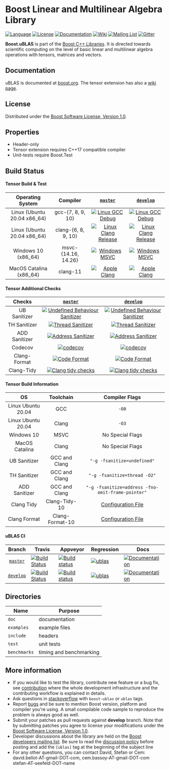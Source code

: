 Boost Linear and Multilinear Algebra Library 
=====

[![Language](https://img.shields.io/badge/C%2B%2B-11-blue.svg)](https://en.wikipedia.org/wiki/C%2B%2B#Standardization)
[![License](https://img.shields.io/badge/license-BSL-blue.svg)](https://opensource.org/licenses/BSL-1.0)
[![Documentation](https://img.shields.io/badge/ublas-documentation-blue.svg)](https://www.boost.org/doc/libs/1_69_0/libs/numeric/ublas/doc/index.html)
[![Wiki](https://img.shields.io/badge/ublas-wiki-blue.svg)](https://github.com/boostorg/ublas/wiki)
[![Mailing List](https://img.shields.io/badge/ublas-mailing%20list-4eb899.svg)](https://lists.boost.org/mailman/listinfo.cgi/ublas)
[![Gitter](https://img.shields.io/badge/ublas-chat%20on%20gitter-4eb899.svg)](https://gitter.im/boostorg/ublas)

**Boost.uBLAS** is part of the [Boost C++ Libraries](http://github.com/boostorg). It is directed towards scientific computing on the level of basic linear and multilinear algebra operations with tensors, matrices and vectors. 


## Documentation 
uBLAS is documented at [boost.org](https://www.boost.org/doc/libs/1_69_0/libs/numeric/ublas/doc/index.html).
The tensor extension has also a [wiki page](https://github.com/BoostGSoC18/tensor/wiki).

## License
Distributed under the [Boost Software License, Version 1.0](http://www.boost.org/LICENSE_1_0.txt).

## Properties
* Header-only
* Tensor extension requires C++17 compatible compiler
* Unit-tests require Boost.Test

## Build Status


#### Tensor Build & Test

|      Operating System       |      Compiler       |  [`master`](https://github.com/boostorg/ublas/tree/master)   | [`develop`](https://github.com/boostorg/ublas/tree/develop)  |
| :-------------------------: | :-----------------: | :----------------------------------------------------------: | :----------------------------------------------------------: |
| Linux (Ubuntu 20.04 x86_64) |  gcc-{7, 8, 9, 10}  | [![Linux GCC Debug](https://github.com/boostorg/ublas/workflows/Linux%20GCC%20Debug/badge.svg?branch=master)](https://github.com/boostorg/ublas/actions?query=workflow%3A%22Linux+GCC%22+branch%3Amaster) | [![Linux GCC Debug](https://github.com/boostorg/ublas/workflows/Linux%20GCC%20Debug/badge.svg?branch=develop)](https://github.com/boostorg/ublas/actions?query=workflow%3A%22Linux+GCC%22+branch%3Adevelop) |
| Linux (Ubuntu 20.04 x86_64) | clang-{6, 8, 9, 10} | [![Linux Clang Release](https://github.com/boostorg/ublas/workflows/Linux%20Clang%20Release/badge.svg?branch=master)](https://github.com/boostorg/ublas/actions?query=workflow%3A%22Linux+Clang%22+branch%3Amaster) | [![Linux Clang Release](https://github.com/boostorg/ublas/workflows/Linux%20Clang%20Release/badge.svg?branch=develop)](https://github.com/boostorg/ublas/actions?query=workflow%3A%22Linux+Clang%22+branch%3Adevelop) |
|     Windows 10 (x86_64)     | msvc-{14.16, 14.26} | [![Windows MSVC](https://github.com/boostorg/ublas/workflows/Windows%20MSVC/badge.svg?branch=master)](https://github.com/boostorg/ublas/actions?query=workflow%3A%22Windows+MSVC%22+branch%3Amaster) | [![Windows MSVC](https://github.com/boostorg/ublas/workflows/Windows%20MSVC/badge.svg?branch=develop)](https://github.com/boostorg/ublas/actions?query=workflow%3A%22Windows+MSVC%22+branch%3Adevelop) |
|   MacOS Catalina (x86_64)   |      clang-11       | [![Apple Clang](https://github.com/boostorg/ublas/workflows/Apple%20Clang/badge.svg?branch=master)](https://github.com/boostorg/ublas/actions?query=workflow%3A%22Apple+Clang%22+branch%3Amaster) | [![Apple Clang](https://github.com/boostorg/ublas/workflows/Apple%20Clang/badge.svg?branch=develop)](https://github.com/boostorg/ublas/actions?query=workflow%3A%22Apple+Clang%22+branch%3Adevelop) |

#### Tensor Additional Checks

|    Checks     |  [`master`](https://github.com/boostorg/ublas/tree/master)   | [`develop`](https://github.com/boostorg/ublas/tree/develop)  |
| :-----------: | :----------------------------------------------------------: | :----------------------------------------------------------: |
| UB Sanitizer  | [![Undefined Behaviour Sanitizer](https://github.com/boostorg/ublas/workflows/Undefined%20Behaviour%20Sanitizer/badge.svg?branch=master)](https://github.com/boostorg/ublas/actions?query=workflow%3A%22Undefined+Behaviour+Sanitizer%22+branch%3Amaster) | [![Undefined Behaviour Sanitizer](https://github.com/boostorg/ublas/workflows/Undefined%20Behaviour%20Sanitizer/badge.svg?branch=develop)](https://github.com/boostorg/ublas/actions?query=workflow%3A%22Undefined+Behaviour+Sanitizer%22+branch%3Adevelop) |
| TH Sanitizer  | [![Thread Sanitizer](https://github.com/boostorg/ublas/workflows/Thread%20Sanitizer/badge.svg?branch=master)](https://github.com/boostorg/ublas/actions?query=workflow%3A%22Thread+Sanitizer%22+branch%3Amaster) | [![Thread Sanitizer](https://github.com/boostorg/ublas/workflows/Thread%20Sanitizer/badge.svg?branch=develop)](https://github.com/boostorg/ublas/actions?query=workflow%3A%22Thread+Sanitizer%22+branch%3Adevelop) |
| ADD Sanitizer | [![Address Sanitizer](https://github.com/boostorg/ublas/workflows/Address%20Sanitizer/badge.svg?branch=master)](https://github.com/boostorg/ublas/actions?query=workflow%3A%22Address+Sanitizer%22+branch%3Amaster) | [![Address Sanitizer](https://github.com/boostorg/ublas/workflows/Address%20Sanitizer/badge.svg?branch=develop)](https://github.com/boostorg/ublas/actions?query=workflow%3A%22Address+Sanitizer%22+branch%3Adevelop) |
|    Codecov    | [![codecov](https://codecov.io/gh/boostorg/ublas/branch/master/graph/badge.svg)](https://codecov.io/gh/boostorg/ublas/branch/master) | [![codecov](https://codecov.io/gh/boostorg/ublas/branch/develop/graph/badge.svg)](https://codecov.io/gh/boostorg/ublas/branch/develop) |
| Clang-Format  | [![Code Format](https://github.com/boostorg/ublas/workflows/Code%20Format/badge.svg?branch=master)](https://github.com/boostorg/ublas/actions?query=workflow%3A%22Code+Format%22+branch%3Amaster) | [![Code Format](https://github.com/boostorg/ublas/workflows/Code%20Format/badge.svg?branch=develop)](https://github.com/boostorg/ublas/actions?query=workflow%3A%22Code+Format%22+branch%3Adevelop) |
|  Clang-Tidy   | [![Clang tidy checks](https://github.com/boostorg/ublas/workflows/Clang%20tidy%20checks/badge.svg?branch=master)](https://github.com/boostorg/ublas/actions?query=workflow%3A%22Clang+tidy+checks%22+branch%3Amaster) | [![Clang tidy checks](https://github.com/boostorg/ublas/workflows/Clang%20tidy%20checks/badge.svg?branch=develop)](https://github.com/boostorg/ublas/actions?query=workflow%3A%22Clang+tidy+checks%22+branch%3Adevelop) |

#### Tensor Build Information

|         OS         |    Toolchain    |                  Compiler Flags                   |
| :----------------: | :-------------: | :-----------------------------------------------: |
| Linux Ubuntu 20.04 |       GCC       |                       `-O0`                       |
| Linux Ubuntu 20.04 |      Clang      |                       `-O3`                       |
|     Windows 10     |      MSVC       |                 No Special Flags                  |
|   MacOS Catalina   |      Clang      |                 No Special Flags                  |
|    UB Sanitizer    |  GCC and Clang  |            `"-g -fsanitize=undefined"`            |
|    TH Sanitizer    |  GCC and Clang  |           `"-g -fsanitize=thread -O2"`            |
|   ADD Sanitizer    |  GCC and Clang  | `"-g -fsanitize=address -fno-omit-frame-pointer"` |
|     Clang Tidy     |  Clang-Tidy-10  |         [Configuration File](.clang-tidy)         |
|    Clang Format    | Clang-Format-10 |        [Configuration File](.clang-format)        |

#### uBLAS CI

Branch  | Travis | Appveyor  | Regression  | Docs  
:-----: | ------ | --------- | ----------- | ----- 
  [`master`](https://github.com/boostorg/ublas/tree/master)   | [![Build Status](https://travis-ci.org/boostorg/ublas.svg?branch=master)](https://travis-ci.org/boostorg/ublas) | [![Build status](https://ci.appveyor.com/api/projects/status/ctu3wnfowa627ful/branch/master?svg=true)](https://ci.appveyor.com/project/stefanseefeld/ublas/branch/master) | [![ublas](https://img.shields.io/badge/ublas-master-blue.svg)](https://www.boost.org/development/tests/master/developer/numeric-ublas.html) | [![Documentation](https://img.shields.io/badge/docs-develop-brightgreen.svg)](http://www.boost.org/doc/libs/release/libs/numeric) 
 [`develop`](https://github.com/boostorg/ublas/tree/develop)  | [![Build Status](https://travis-ci.org/boostorg/ublas.svg?branch=develop)](https://travis-ci.org/boostorg/ublas) | [![Build status](https://ci.appveyor.com/api/projects/status/ctu3wnfowa627ful/branch/develop?svg=true)](https://ci.appveyor.com/project/stefanseefeld/ublas/branch/develop) | [![ublas](https://img.shields.io/badge/ublas-develop-blue.svg)](https://www.boost.org/development/tests/develop/developer/numeric-ublas.html) | [![Documentation](https://img.shields.io/badge/docs-develop-brightgreen.svg)](http://www.boost.org/doc/libs/release/libs/numeric) 

## Directories

| Name         | Purpose                 |
| ------------ | ----------------------- |
| `doc`        | documentation           |
| `examples`   | example files           |
| `include`    | headers                 |
| `test`       | unit tests              |
| `benchmarks` | timing and benchmarking |

## More information

* If you would like to test the library, contribute new feature or a bug fix, see [contribution](https://github.com/boostorg/ublas/wiki/Guidelines-for-Contribution) where the whole development infrastructure and the contributing workflow is explained in details.
* Ask questions in [stackoverflow](http://stackoverflow.com/questions/ask?tags=c%2B%2B,boost,boost-ublas) with `boost-ublas` or `ublas` tags.
* Report [bugs](https://github.com/boostorg/ublas/issues) and be sure to mention Boost version, platform and compiler you're using. A small compilable code sample to reproduce the problem is always good as well.
* Submit your patches as pull requests against **develop** branch. Note that by submitting patches you agree to license your modifications under the [Boost Software License, Version 1.0](http://www.boost.org/LICENSE_1_0.txt).
* Developer discussions about the library are held on the [Boost developers mailing list](https://lists.boost.org/mailman/listinfo.cgi/ublas). Be sure to read the [discussion policy](http://www.boost.org/community/policy.html) before posting and add the `[ublas]` tag at the beginning of the subject line
* For any other questions, you can contact David, Stefan or Cem: david.bellot-AT-gmail-DOT-com, cem.bassoy-AT-gmail-DOT-com stefan-AT-seefeld-DOT-name
